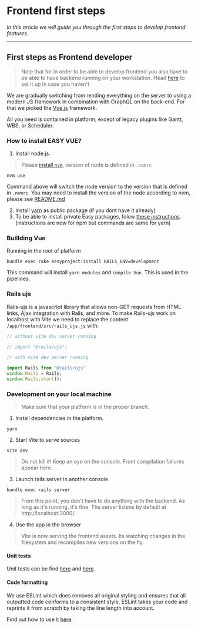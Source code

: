 # Frontend first steps

*In this article we will guide you through the first steps to develop frontend features.*

---

## First steps as Frontend developer

<!-- theme: danger -->
> Note that for in order to be able to develop frontend you also have to be able to have backend running on your workstation. Head [here](https://easysoftware.stoplight.io/docs/developer-portal-devs/docs/Backend_tutorials/BE-First_steps.md) to set it up in case you haven't

We are gradually switching from rending everything on the server to using a modern JS framework in combination with GraphQL on the back-end. For that we picked the [Vue.js](https://vuejs.org/) framework.

All you need is contained in platform, except of legacy plugins like Gantt, WBS, or Scheduler.

### How to install EASY VUE? 

1. Install node.js.

>   Please [install `nvm`](https://github.com/nvm-sh/nvm), version of node is defined in `.nvmrc`
```
nvm use
```
Command above will switch the node version to the version that is defined in `.nvmrc`. You may need to install the version of the node according to nvm, please see [README.md](https://github.com/nvm-sh/nvm/blob/master/README.md)

2. Install [yarn](https://yarnpkg.com/getting-started) as public package (if you dont have it already)
3. To be able to install private Easy packages, folow [these instructions](https://nodes.easysoftware.com/-/help). (instructions are now for npm but commands are same for yarn)

### Buillding Vue

Running in the root of platform 

```
bundle exec rake easyproject:install RAILS_ENV=development
```

This command will install `yarn modules` and `compile Vue`. This is used in the pipelines.

### Rails ujs

Rails-ujs is a javascript library that allows non-GET requests from HTML links, Ajax integration with Rails, and more.
To make Rails-ujs work on localhost with Vite we need to replace the content `/app/frontend/src/rails_ujs.js` with:
```javascript
// without vite dev server running

// import "@rails/ujs";

// with vite dev server running

import Rails from "@rails/ujs"
window.Rails = Rails;
window.Rails.start();
```
### Development on your local machine

> Make sure that your platform is in the proper branch.

1. Install dependencies in the platform. 

```
yarn
```

2. Start Vite to serve sources

```
vite dev
```

<!-- theme: danger -->
> Do not kill it! Keep an eye on the console. Front compilation failures appear here.

3. Launch rails server in another console

```
bundle exec rails server
```
> From this point, you don't have to do anything with the backend. As long as it's running, it's fine. The server listens by default at http://localhost:3000/.

4. Use the app in the browser 

> Vite is now serving the frontend assets. Its watching changes in the filesystem and recompiles new versions on the fly.

#### Unit tests

Unit tests can be find [here](https://vue-test-utils.vuejs.org/) and [here](https://jestjs.io/). 

#### Code formatting

We use ESLint which does removes all original styling and ensures that all outputted code conforms to a consistent style.
ESLint takes your code and reprints it from scratch by taking the line length into account.

Find out how to use it [here](https://eslint.org/docs/user-guide/getting-started). 
